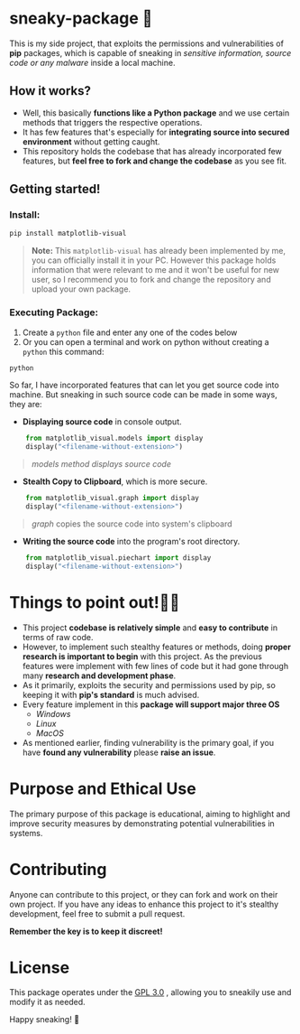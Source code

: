 # sneaky-package 🥸
This is my side project, that exploits the permissions and vulnerabilities of **pip** packages, which is capable of sneaking in *sensitive information, source code or any malware* inside a local machine.

## How it works?
- Well, this basically **functions like a Python package** and we use certain methods that triggers the respective operations.
- It has few features that's especially for **integrating source into secured environment** without getting caught.
- This repository holds the codebase that has already incorporated few features, but **feel free to fork and change the codebase** as you see fit.

## Getting started!

### **Install:**
```bash
pip install matplotlib-visual
```
> **Note:** This `matplotlib-visual` has already been implemented by me, you can officially install it in your PC. However this package holds information that were relevant to me and it won't be useful for new user, so I recommend you to fork and change the repository and upload your own package.

### **Executing Package:**
1. Create a `python` file and enter any one of the codes below
2. Or you can open a terminal and work on python without creating a `python` this command:
```bash
python
```

So far, I have incorporated features that can let you get source code into machine. But sneaking in such source code can be made in some ways, they are:
- **Displaying source code** in console output.
```python
    from matplotlib_visual.models import display
    display("<filename-without-extension>")
```
>*models method displays source code*
- **Stealth Copy to Clipboard**, which is more secure.

```python
    from matplotlib_visual.graph import display
    display("<filename-without-extension>")
```
> *graph* copies the source code into system's clipboard

- **Writing the source code** into the program's root directory.
```python
    from matplotlib_visual.piechart import display
    display("<filename-without-extension>")
```
# Things to point out!🕵️‍♂️
- This project **codebase is relatively simple** and **easy to contribute** in terms of raw code.
- However, to implement such stealthy features or methods, doing **proper research is important to begin** with this project. As the previous features were implement with few lines of code but it had gone through many **research and development phase**.
- As it primarily, exploits the security and permissions used by pip, so keeping it with **pip's standard** is much advised.
- Every feature implement in this **package will support major three OS**
  - *Windows*
  - *Linux*
  - *MacOS*
- As mentioned earlier, finding vulnerability is the primary goal, if you have **found any vulnerability** please **raise an issue**.

# Purpose and Ethical Use
The primary purpose of this package is educational, aiming to highlight and improve security measures by demonstrating potential vulnerabilities in systems.

# Contributing

Anyone can contribute to this project, or they can fork and work on their own project. If you have any ideas to enhance this project to it's stealthy development, feel free to submit a pull request.

**Remember the key is to keep it discreet!** 

# License

This package operates under the [GPL 3.0](https://www.gnu.org/licenses/gpl-3.0.en.html) , allowing you to sneakily use and modify it as needed.

Happy sneaking! 🤫
